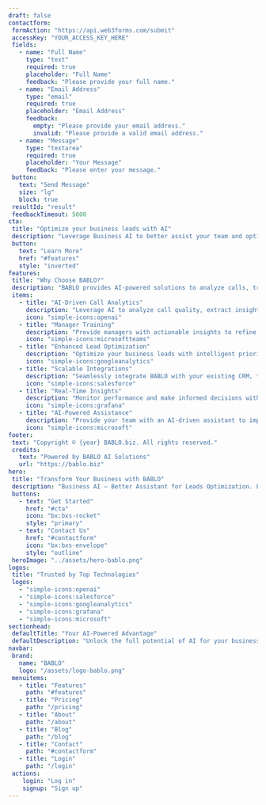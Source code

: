 ```yaml
---
draft: false
contactform:
 formAction: "https://api.web3forms.com/submit"
 accessKey: "YOUR_ACCESS_KEY_HERE"
 fields:
   - name: "Full Name"
     type: "text"
     required: true
     placeholder: "Full Name"
     feedback: "Please provide your full name."
   - name: "Email Address"
     type: "email"
     required: true
     placeholder: "Email Address"
     feedback:
       empty: "Please provide your email address."
       invalid: "Please provide a valid email address."
   - name: "Message"
     type: "textarea"
     required: true
     placeholder: "Your Message"
     feedback: "Please enter your message."
 button:
   text: "Send Message"
   size: "lg"
   block: true
 resultId: "result"
 feedbackTimeout: 5000
cta:
 title: "Optimize your business leads with AI"
 description: "Leverage Business AI to better assist your team and optimize lead conversion with cutting-edge tools."
 button:
   text: "Learn More"
   href: "#features"
   style: "inverted"
features:
 title: "Why Choose BABLO?"
 description: "BABLO provides AI-powered solutions to analyze calls, train managers, and enhance lead optimization."
 items:
   - title: "AI-Driven Call Analytics"
     description: "Leverage AI to analyze call quality, extract insights, and improve performance."
     icon: "simple-icons:openai"
   - title: "Manager Training"
     description: "Provide managers with actionable insights to refine their negotiation and leadership skills."
     icon: "simple-icons:microsoftteams"
   - title: "Enhanced Lead Optimization"
     description: "Optimize your business leads with intelligent prioritization and AI-powered recommendations."
     icon: "simple-icons:googleanalytics"
   - title: "Scalable Integrations"
     description: "Seamlessly integrate BABLO with your existing CRM, telephony, and analytics tools."
     icon: "simple-icons:salesforce"
   - title: "Real-Time Insights"
     description: "Monitor performance and make informed decisions with live data dashboards."
     icon: "simple-icons:grafana"
   - title: "AI-Powered Assistance"
     description: "Provide your team with an AI-driven assistant to improve workflow and communication."
     icon: "simple-icons:microsoft"
footer:
 text: "Copyright © {year} BABLO.biz. All rights reserved."
 credits:
   text: "Powered by BABLO AI Solutions"
   url: "https://bablo.biz"
hero:
 title: "Transform Your Business with BABLO"
 description: "Business AI – Better Assistant for Leads Optimization. Enhance call analytics, train managers, and drive results with AI."
 buttons:
   - text: "Get Started"
     href: "#cta"
     icon: "bx:bxs-rocket"
     style: "primary"
   - text: "Contact Us"
     href: "#contactform"
     icon: "bx:bxs-envelope"
     style: "outline"
 heroImage: "../assets/hero-bablo.png"
logos:
 title: "Trusted by Top Technologies"
 logos:
   - "simple-icons:openai"
   - "simple-icons:salesforce"
   - "simple-icons:googleanalytics"
   - "simple-icons:grafana"
   - "simple-icons:microsoft"
sectionhead:
 defaultTitle: "Your AI-Powered Advantage"
 defaultDescription: "Unlock the full potential of AI for your business operations."
navbar:
 brand:
   name: "BABLO"
   logo: "/assets/logo-bablo.png"
 menuitems:
   - title: "Features"
     path: "#features"
   - title: "Pricing"
     path: "/pricing"
   - title: "About"
     path: "/about"
   - title: "Blog"
     path: "/blog"
   - title: "Contact"
     path: "#contactform"
   - title: "Login"
     path: "/login"
 actions:
    login: "Log in"
    signup: "Sign up"
---
```


